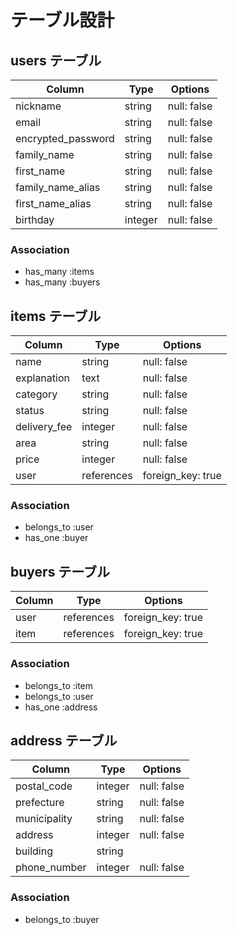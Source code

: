 # テーブル設計

## users テーブル

| Column             | Type    | Options     |
| ------------------ | ------- | ----------- |
| nickname           | string  | null: false |
| email              | string  | null: false |
| encrypted_password | string  | null: false |
| family_name        | string  | null: false |
| first_name         | string  | null: false |
| family_name_alias  | string  | null: false |
| first_name_alias   | string  | null: false |
| birthday           | integer | null: false |

### Association

- has_many :items
- has_many :buyers

## items テーブル

| Column       | Type       | Options           |
| ------------ | ---------- | ----------------- |
| name         | string     | null: false       |
| explanation  | text       | null: false       |
| category     | string     | null: false       |
| status       | string     | null: false       |
| delivery_fee | integer    | null: false       |
| area         | string     | null: false       |
| price        | integer    | null: false       |
| user         | references | foreign_key: true |

### Association

- belongs_to :user
- has_one :buyer

## buyers テーブル

| Column | Type       | Options           |
| ------ | ---------- | ----------------- |
| user   | references | foreign_key: true |
| item   | references | foreign_key: true |

### Association

- belongs_to :item
- belongs_to :user
- has_one :address

## address テーブル

| Column       | Type    | Options     |
| ------------ | ------- | ----------- |
| postal_code  | integer | null: false |
| prefecture   | string  | null: false |
| municipality | string  | null: false |
| address      | integer | null: false |
| building     | string  |             |
| phone_number | integer | null: false |

### Association

- belongs_to :buyer
